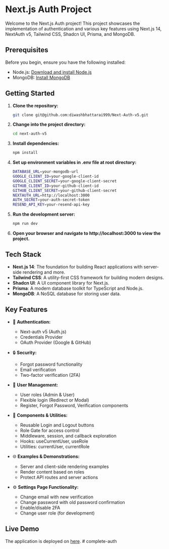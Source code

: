 # Next.js Auth Project

Welcome to the Next.js Auth project! This project showcases the implementation of authentication and various key features using Next.js 14, NextAuth v5, Tailwind CSS, Shadcn UI, Prisma, and MongoDB.

## Prerequisites

Before you begin, ensure you have the following installed:

- Node.js: [Download and install Node.js](https://nodejs.org/)
- MongoDB: [Install MongoDB](https://www.mongodb.com/try/download/community)

## Getting Started

1. **Clone the repository:**

   ```bash
   git clone git@github.com:diwashbhattarai999/Next-Auth-v5.git

   ```

2. **Change into the project directory:**

   ```bash
   cd next-auth-v5

   ```

3. **Install dependencies:**

   ```bash
   npm install

   ```

4. **Set up environment variables in .env file at root directory:**

   ```bash
   DATABASE_URL=your-mongodb-url
   GOOGLE_CLIENT_ID=your-google-client-id
   GOOGLE_CLIENT_SECRET=your-google-client-secret
   GITHUB_CLIENT_ID=your-github-client-id
   GITHUB_CLIENT_SECRET=your-github-client-secret
   NEXTAUTH_URL=http://localhost:3000
   AUTH_SECRET=your-auth-secret-token
   RESEND_API_KEY=your-resend-api-key

   ```

5. **Run the development server:**

   ```bash
   npm run dev

   ```

6. **Open your browser and navigate to http://localhost:3000 to view the project.**

## Tech Stack

- **Next.js 14**: The foundation for building React applications with server-side rendering and more.
- **Tailwind CSS**: A utility-first CSS framework for building modern designs.
- **Shadcn UI**: A UI component library for Next.js.
- **Prisma**: A modern database toolkit for TypeScript and Node.js.
- **MongoDB**: A NoSQL database for storing user data.

<!-- ## Flow Diagram Of The Project

![alt text](image-1.png) -->

## Key Features

- 🔐 **Authentication:**

  - Next-auth v5 (Auth.js)
  - Credentials Provider
  - OAuth Provider (Google & GitHub)

- 🔒 **Security:**

  - Forgot password functionality
  - Email verification
  - Two-factor verification (2FA)

- 👥 **User Management:**

  - User roles (Admin & User)
  - Flexible login (Redirect or Modal)
  - Register, Forgot Password, Verification components

- 🧩 **Components & Utilities:**

  - Reusable Login and Logout buttons
  - Role Gate for access control
  - Middleware, session, and callback exploration
  - Hooks: useCurrentUser, useRole
  - Utilities: currentUser, currentRole

- 🌐 **Examples & Demonstrations:**

  - Server and client-side rendering examples
  - Render content based on roles
  - Protect API routes and server actions

- ⚙️ **Settings Page Functionality:**
  - Change email with new verification
  - Change password with old password confirmation
  - Enable/disable 2FA
  - Change user role (for development)

## Live Demo

The application is deployed on [here](https://db-next-auth-v5.vercel.app/).
#   c o m p l e t e - a u t h  
 